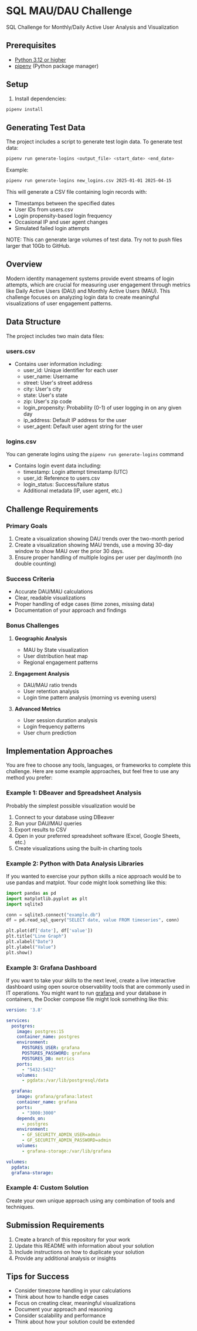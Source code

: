 # SQL MAU/DAU Challenge

SQL Challenge for Monthly/Daily Active User Analysis and Visualization

## Prerequisites
- [Python 3.12 or higher](https://www.python.org/downloads/)
- [pipenv](https://pipenv.pypa.io/en/latest/installation/) (Python package manager)

## Setup
1. Install dependencies:
```bash
pipenv install
```

## Generating Test Data
The project includes a script to generate test login data. To generate test data:

```bash
pipenv run generate-logins <output_file> <start_date> <end_date>
```

Example:
```bash
pipenv run generate-logins new_logins.csv 2025-01-01 2025-04-15
```

This will generate a CSV file containing login records with:
- Timestamps between the specified dates
- User IDs from users.csv
- Login propensity-based login frequency
- Occasional IP and user agent changes
- Simulated failed login attempts

NOTE: This can generate large volumes of test data. Try not to push files larger that 10Gb to GitHub. 

## Overview
Modern identity management systems provide event streams of login attempts, which are crucial for measuring user engagement through metrics like Daily Active Users (DAU) and Monthly Active Users (MAU). This challenge focuses on analyzing login data to create meaningful visualizations of user engagement patterns.

## Data Structure
The project includes two main data files:

### users.csv
- Contains user information including:
  - user_id: Unique identifier for each user
  - user_name: Username
  - street: User's street address
  - city: User's city
  - state: User's state
  - zip: User's zip code
  - login_propensity: Probability (0-1) of user logging in on any given day
  - ip_address: Default IP address for the user
  - user_agent: Default user agent string for the user

### logins.csv
You can generate logins using the ``pipenv run generate-logins`` command 
- Contains login event data including:
  - timestamp: Login attempt timestamp (UTC)
  - user_id: Reference to users.csv
  - login_status: Success/failure status
  - Additional metadata (IP, user agent, etc.)

## Challenge Requirements

### Primary Goals
1. Create a visualization showing DAU trends over the two-month period
2. Create a visualization showing MAU trends, use a moving 30-day window to show MAU over the prior 30 days.
3. Ensure proper handling of multiple logins per user per day/month (no double counting)

### Success Criteria
- Accurate DAU/MAU calculations
- Clear, readable visualizations
- Proper handling of edge cases (time zones, missing data)
- Documentation of your approach and findings

### Bonus Challenges
1. **Geographic Analysis**
   - MAU by State visualization
   - User distribution heat map
   - Regional engagement patterns

2. **Engagement Analysis**
   - DAU/MAU ratio trends
   - User retention analysis
   - Login time pattern analysis (morning vs evening users)

3. **Advanced Metrics**
   - User session duration analysis
   - Login frequency patterns
   - User churn prediction

## Implementation Approaches
You are free to choose any tools, languages, or frameworks to complete this challenge. Here are some example approaches, but feel free to use any method you prefer:

### Example 1: DBeaver and Spreadsheet Analysis
Probably the simplest possible visualization would be
1. Connect to your database using DBeaver
2. Run your DAU/MAU queries
3. Export results to CSV
4. Open in your preferred spreadsheet software (Excel, Google Sheets, etc.)
5. Create visualizations using the built-in charting tools

### Example 2: Python with Data Analysis Libraries
If you wanted to exercise your python skills a nice approach would be to use pandas and matplot. Your code might look something like this:
```python
import pandas as pd
import matplotlib.pyplot as plt
import sqlite3

conn = sqlite3.connect("example.db")
df = pd.read_sql_query("SELECT date, value FROM timeseries", conn)

plt.plot(df['date'], df['value'])
plt.title("Line Graph")
plt.xlabel("Date")
plt.ylabel("Value")
plt.show()
```

### Example 3: Grafana Dashboard
If you want to take your skills to the next level, create a live interactive dashboard using open source observability tools that are commonly used in IT operations. You might want to run [grafana](https://grafana.com) and your database in containers, the Docker compose file might look something like this:
```yaml
version: '3.8'

services:
  postgres:
    image: postgres:15
    container_name: postgres
    environment:
      POSTGRES_USER: grafana
      POSTGRES_PASSWORD: grafana
      POSTGRES_DB: metrics
    ports:
      - "5432:5432"
    volumes:
      - pgdata:/var/lib/postgresql/data

  grafana:
    image: grafana/grafana:latest
    container_name: grafana
    ports:
      - "3000:3000"
    depends_on:
      - postgres
    environment:
      - GF_SECURITY_ADMIN_USER=admin
      - GF_SECURITY_ADMIN_PASSWORD=admin
    volumes:
      - grafana-storage:/var/lib/grafana

volumes:
  pgdata:
  grafana-storage:
```

### Example 4: Custom Solution
Create your own unique approach using any combination of tools and techniques.

## Submission Requirements
1. Create a branch of this repository for your work
1. Update this README with information about your solution
1. Include instructions on how to duplicate your solution
4. Provide any additional analysis or insights

## Tips for Success
- Consider timezone handling in your calculations
- Think about how to handle edge cases
- Focus on creating clear, meaningful visualizations
- Document your approach and reasoning
- Consider scalability and performance
- Think about how your solution could be extended
